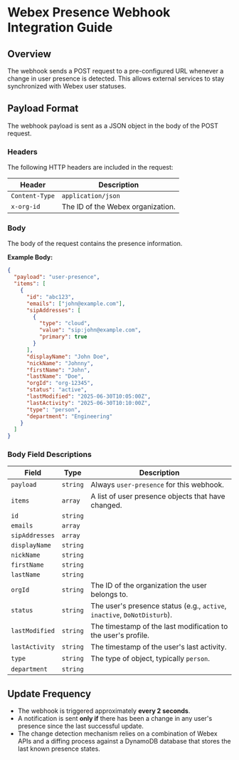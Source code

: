 # Webex Presence Webhook Integration Guide

## Overview

The webhook sends a POST request to a pre-configured URL whenever a change in user presence is detected. This allows external services to stay synchronized with Webex user statuses.

## Payload Format

The webhook payload is sent as a JSON object in the body of the POST request.

### Headers

The following HTTP headers are included in the request:

| Header         | Description                       |
| -------------- | --------------------------------- |
| `Content-Type` | `application/json`                |
| `x-org-id`     | The ID of the Webex organization. |

### Body

The body of the request contains the presence information.

**Example Body:**

```json
{
  "payload": "user-presence",
  "items": [
    {
      "id": "abc123",
      "emails": ["john@example.com"],
      "sipAddresses": [
        {
          "type": "cloud",
          "value": "sip:john@example.com",
          "primary": true
        }
      ],
      "displayName": "John Doe",
      "nickName": "Johnny",
      "firstName": "John",
      "lastName": "Doe",
      "orgId": "org-12345",
      "status": "active",
      "lastModified": "2025-06-30T10:05:00Z",
      "lastActivity": "2025-06-30T10:10:00Z",
      "type": "person",
      "department": "Engineering"
    }
  ]
}
```

### Body Field Descriptions

| Field          | Type     | Description                                                              |
| -------------- | -------- | ------------------------------------------------------------------------ |
| `payload`      | `string` | Always `user-presence` for this webhook.                                 |
| `items`        | `array`  | A list of user presence objects that have changed.                       |
| `id`           | `string` |                                                                          |
| `emails`       | `array`  |                                                                          |
| `sipAddresses` | `array`  |                                                                          |
| `displayName`  | `string` |                                                                          |
| `nickName`     | `string` |                                                                          |
| `firstName`    | `string` |                                                                          |
| `lastName`     | `string` |                                                                          |
| `orgId`        | `string` | The ID of the organization the user belongs to.                          |
| `status`       | `string` | The user's presence status (e.g., `active`, `inactive`, `DoNotDisturb`). |
| `lastModified` | `string` | The timestamp of the last modification to the user's profile.            |
| `lastActivity` | `string` | The timestamp of the user's last activity.                               |
| `type`         | `string` | The type of object, typically `person`.                                  |
| `department`   | `string` |                                                                          |

## Update Frequency

- The webhook is triggered approximately **every 2 seconds**.
- A notification is sent **only if** there has been a change in any user's presence since the last successful update.
- The change detection mechanism relies on a combination of Webex APIs and a diffing process against a DynamoDB database that stores the last known presence states.
